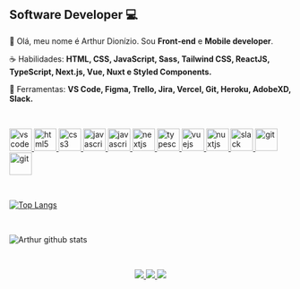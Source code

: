 
## **Software Developer** :computer:

<p align="left"> 
 🖖 Olá, meu nome é Arthur Dionízio. Sou <strong>Front-end</strong> e <strong>Mobile developer</strong>.
</p>

<p align="left">
 ☕ Habilidades: <strong>HTML, CSS, JavaScript, Sass, Tailwind CSS, ReactJS, TypeScript, Next.js, Vue, Nuxt e Styled Components.</strong>
</p>

<p align="left">
  💼 Ferramentas: <strong>VS Code, Figma, Trello, Jira, Vercel, Git, Heroku, AdobeXD, Slack.</strong>
</p>

<br>

 <p align="left">
   <a href="https://code.visualstudio.com/">
      <img src="https://cdn.jsdelivr.net/gh/devicons/devicon/icons/vscode/vscode-original.svg" alt="vscode" width="40" height="40"/>
   </a>
   <a href="https://developer.mozilla.org/pt-BR/docs/Web/HTML">
      <img src="https://cdn.jsdelivr.net/gh/devicons/devicon/icons/html5/html5-plain.svg" alt="html5" width="40" height="40"/>
   </a>
   <a href="https://developer.mozilla.org/pt-BR/docs/Web/CSS">
      <img src="https://cdn.jsdelivr.net/gh/devicons/devicon/icons/css3/css3-plain.svg" alt="css3" width="40" height="40"/>
   </a>
   <a href="https://developer.mozilla.org/en-US/docs/Web/JavaScript">
      <img src="https://cdn.jsdelivr.net/gh/devicons/devicon/icons/javascript/javascript-original.svg" alt="javascript" width="40" height="40"/>
   </a>
  <a href="https://pt-br.reactjs.org/">
      <img src="https://cdn.jsdelivr.net/gh/devicons/devicon/icons/react/react-original.svg" alt="javascript" width="40" height="40"/>
   </a>
   <a href="https://nextjs.org/">
      <img src="https://cdn.jsdelivr.net/gh/devicons/devicon/icons/nextjs/nextjs-line.svg" alt="nextjs" width="40" height="40"/>
   </a>
   <a href="https://www.typescriptlang.org/">
     <img src="https://cdn.jsdelivr.net/gh/devicons/devicon/icons/typescript/typescript-original.svg" alt="typescript" width="40" height="40"/>
    </a>
  <a href="https://vuejs.org/">
   <img src="https://cdn.jsdelivr.net/gh/devicons/devicon/icons/vuejs/vuejs-original.svg" alt="vuejs" width="40" height="40"/>
  </a>
  <a href="https://nuxtjs.org/">
   <img src="https://cdn.jsdelivr.net/gh/devicons/devicon/icons/nuxtjs/nuxtjs-original.svg" alt="nuxtjs" width="40" height="40"/>
  </a>
   <a href="https://www.slack.com">
      <img src="https://cdn.jsdelivr.net/gh/devicons/devicon/icons/slack/slack-original.svg" alt="slack" width="40" height="40"/>
   </a>
  <a href="https://sass-lang.com/">
      <img src="https://cdn.jsdelivr.net/gh/devicons/devicon/icons/sass/sass-original.svg" alt="git" width="40" height="40"/>
   </a>
   <a href="https://git-scm.com/">
      <img src="https://cdn.jsdelivr.net/gh/devicons/devicon/icons/git/git-original.svg" alt="git" width="40" height="40"/>
   </a>
</p>

<br>

[![Top Langs](https://github-readme-stats.vercel.app/api/top-langs/?username=dionart&langs_count=8)](https://github.com/anuraghazra/github-readme-stats)

<br />

![Arthur github stats](https://github-readme-stats.vercel.app/api?username=dionart&show_icons=true&theme=dark)

<br />

<p align="center">
  <a href="https://www.instagram.com/diionart/" alt="Instagram">
    <img src="https://img.shields.io/badge/-Instagram-2047A4?style=for-the-badge&logo=Instagram&logoColor=FFFFFF&link=https://www.instagram.com/iuricode"/>
  </a>
  
  <a href="https://www.linkedin.com/in/dionart" alt="Linkedin">
    <img src="https://img.shields.io/badge/-Linkedin-2047A4?style=for-the-badge&logo=Linkedin&logoColor=FFFFFF&link=https://www.linkedin.com/in/iuricode"/>
  </a>
  
  <a href = "mailto: arthurdaao@hotmail.com" alt="Email">
    <img src="https://img.shields.io/badge/-Email-2047A4?style=for-the-badge&logo=Gmail&logoColor=FFFFFF"/>
  </a>
</p>
